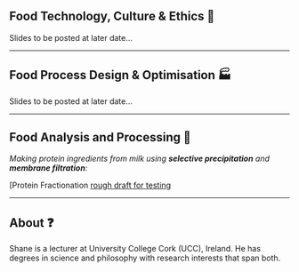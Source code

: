 ## Food Technology, Culture & Ethics :green_salad:
Slides to be posted at later date...

---

## Food Process Design & Optimisation :factory:
Slides to be posted at later date...

---

## Food Analysis and Processing :microscope:
*Making protein ingredients from milk using **selective precipitation** and **membrane filtration**:*

[Protein Fractionation [rough draft for testing](http://edibotopic.github.io/lecture-slides/FS3020_pro_frac.html)

---

## About :question:
Shane is a lecturer at University College Cork (UCC), Ireland. He has degrees in science and philosophy with research interests that span both.
